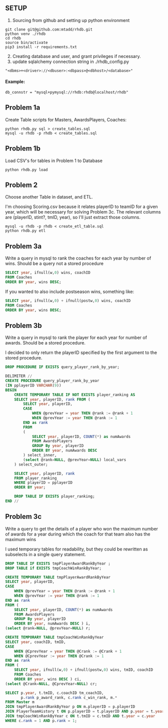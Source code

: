 SETUP
-----

1. Sourcing from github and setting up python environment
```
git clone git@github.com:mtadd/rhdb.git
python venv ./rhdb
cd rhdb
source bin/activate
pip3 install -r requirements.txt
```

2. Creating database and user, and grant privileges if necessary.
3. update sqlalchemy connection string in ./rhdb_config.py

```
"<dbms>+<driver>://<dbuser>:<dbpass>@<dbhost>/<database>"
```

#### Example: 

```
db_connstr = "mysql+pymysql://rhdb:rhdb@localhost/rhdb"
```


Problem 1a
----------
Create Table scripts for Masters, AwardsPlayers, Coaches:

```
python rhdb.py sql > create_tables.sql
mysql -u rhdb -p rhdb < create_tables.sql
```

Problem 1b 
----------
Load CSV's for tables in Problem 1 to Database

```
python rhdb.py load
```

Problem 2
---------
Choose another Table in dataset, and ETL.

I'm choosing Scoring.csv because it relates playerID to teamID for a given
year, which will be necessary for solving Problem 3c. The relevant columns are 
(playerID, stint?, tmID, year), so I'll just extract those columns.

```
mysql -u rhdb -p rhdb < create_etl_table.sql
python rhdb.py etl
```

Problem 3a
----------
Write a query in mysql to rank the coaches for each year by number of wins. 
Should be a query not a stored procedure

```sql
SELECT year, ifnull(w,0) wins, coachID 
FROM Coaches
ORDER BY year, wins DESC;
```

If you wanted to also include postseason wins, something like:

```sql
SELECT year, ifnull(w,0) + ifnull(postw,0) wins, coachID 
FROM Coaches
ORDER BY year, wins DESC;
```

Problem 3b
----------
Write a query in mysql to rank the player for each year for number of awards. Should be a stored procedure.

I decided to only return the playerID specified by the first argument to the
stored procedure.

```sql
DROP PROCEDURE IF EXISTS query_player_rank_by_year;

DELIMITER //
CREATE PROCEDURE query_player_rank_by_year
(IN pplayerID VARCHAR(9))
BEGIN
    CREATE TEMPORARY TABLE IF NOT EXISTS player_ranking AS
    SELECT year, playerID, rank FROM (
        SELECT year, playerID, 
        CASE 
            WHEN @prevYear = year THEN @rank := @rank + 1
            WhEN @prevYear := year THEN @rank := 1
        END as rank
        FROM
        (
            SELECT year, playerID, COUNT(*) as numAwards
            FROM AwardsPlayers
            GROUP By year, playerID
            ORDER BY year, numAwards DESC
        ) select_inner, 
        (select @rank=NULL, @prevYear=NULL) local_vars
    ) select_outer;

    SELECT year, playerID, rank
    FROM player_ranking
    WHERE playerID = pplayerID
    ORDER BY year;

    DROP TABLE IF EXISTS player_ranking;
END //
```

Problem 3c
----------
Write a query to get the details of a player who won the maximum number of awards for a year during which the coach for that team also has the maximum wins

I used temporary tables for readability, but they could be rewritten as
subselects in a single query statement.

```sql
DROP TABLE IF EXISTS tmpPlayerAwardRankByYear ;
DROP TABLE if EXISTS tmpCoachWinRankByYear;

CREATE TEMPORARY TABLE tmpPlayerAwardRankByYear
SELECT year, playerID, 
CASE 
    WHEN @prevYear = year THEN @rank := @rank + 1
    WhEN @prevYear := year THEN @rank := 1
END as rank
FROM (
    SELECT year, playerID, COUNT(*) as numAwards
    FROM AwardsPlayers
    GROUP By year, playerID
    ORDER BY year, numAwards DESC ) i, 
(select @rank=NULL, @prevYear=NULL) r;

CREATE TEMPORARY TABLE tmpCoachWinRankByYear
SELECT year, coachID, tmID,
CASE 
    WHEN @CprevYear = year THEN @Crank := @Crank + 1
    WHEN @CprevYear := year THEN @Crank := 1 
END as rank
FROM (
    SELECT year, ifnull(w,0) + ifnull(postw,0) wins, tmID, coachID 
    FROM Coaches
    ORDER BY year, wins DESC ) ci,
(select @Crank=NULL, @CprevYear=NULL) cr;

SELECT p.year, t.tmID, c.coachID tm_coachID, 
       p.rank p_award_rank, c.rank c_win_rank, m.* 
FROM Master m
JOIN tmpPlayerAwardRankByYear p ON m.playerID = p.playerID
JOIN PlayerTeamHistory t ON p.playerID = t.playerID AND p.year = t.year
JOIN tmpCoachWinRankByYear c ON t.tmID = c.tmID AND t.year = c.year
WHERE c.rank = 1 AND p.rank = 1;
```

